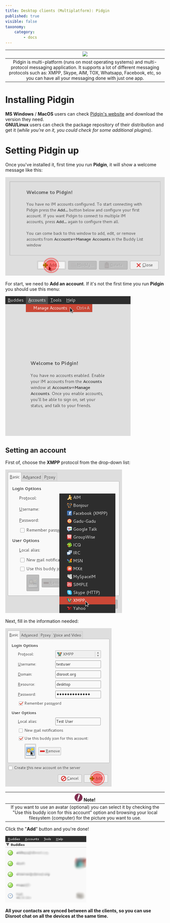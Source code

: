 ```yaml
---
title: Desktop clients (Multiplatform): Pidgin
published: true
visible: false
taxonomy:
    category:
        - docs
---
```


|![](/start/icons/pidgin.png)|
|:--:|
|Pidgin is multi-platform (runs on most operating systems) and multi-protocol messaging application. It supports a lot of different messaging protocols such as: XMPP, Skype, AIM, TOX, Whatsapp, Facebook, etc, so you can have all your messaging done with just one app.|


# Installing Pidgin
**MS Windows** / **MacOS** users can check [Pidgin's website](http://pidgin.im/download/) and download the version they need.<br>
**GNU/Linux** users can check the package repository of their distribution and get it (*while you're on it, you could check for some additional plugins*).

# Setting Pidgin up
Once you've installed it, first time you run **Pidgin**, it will show a welcome message like this:

![](en/pidgin1.png)

For start, we need to **Add an account**. If it's not the first time you run **Pidgin** you should use this menu:

![](en/pidgin2.png)

## Setting an account
First of, choose the **XMPP** protocol from the drop-down list:

![](en/pidgin3.png)

Next, fill in the information needed:

![](en/pidgin4.png)

|![](en/note.png) Note!|
|:--:|
|If you want to use an avatar (optional) you can select it by checking the "Use this buddy icon for this account" option and browsing your local filesystem (computer) for the picture you want to use.|

Click the "**Add**" button and you're done!

![](en/pidgin5.png)

**All your contacts are synced between all the clients, so you can use Disroot chat on all the devices at the same time.**
